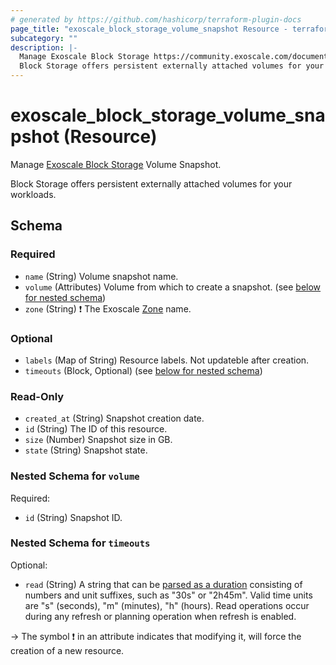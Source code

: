 ```yaml
---
# generated by https://github.com/hashicorp/terraform-plugin-docs
page_title: "exoscale_block_storage_volume_snapshot Resource - terraform-provider-exoscale"
subcategory: ""
description: |-
  Manage Exoscale Block Storage https://community.exoscale.com/documentation/block-storage/ Volume Snapshot.
  Block Storage offers persistent externally attached volumes for your workloads.
---
```


# exoscale_block_storage_volume_snapshot (Resource)

Manage [Exoscale Block Storage](https://community.exoscale.com/documentation/block-storage/) Volume Snapshot.

Block Storage offers persistent externally attached volumes for your workloads.



<!-- schema generated by tfplugindocs -->
## Schema

### Required

- `name` (String) Volume snapshot name.
- `volume` (Attributes) Volume from which to create a snapshot. (see [below for nested schema](#nestedatt--volume))
- `zone` (String) ❗ The Exoscale [Zone](https://www.exoscale.com/datacenters/) name.

### Optional

- `labels` (Map of String) Resource labels. Not updateble after creation.
- `timeouts` (Block, Optional) (see [below for nested schema](#nestedblock--timeouts))

### Read-Only

- `created_at` (String) Snapshot creation date.
- `id` (String) The ID of this resource.
- `size` (Number) Snapshot size in GB.
- `state` (String) Snapshot state.

<a id="nestedatt--volume"></a>
### Nested Schema for `volume`

Required:

- `id` (String) Snapshot ID.


<a id="nestedblock--timeouts"></a>
### Nested Schema for `timeouts`

Optional:

- `read` (String) A string that can be [parsed as a duration](https://pkg.go.dev/time#ParseDuration) consisting of numbers and unit suffixes, such as "30s" or "2h45m". Valid time units are "s" (seconds), "m" (minutes), "h" (hours). Read operations occur during any refresh or planning operation when refresh is enabled.

-> The symbol ❗ in an attribute indicates that modifying it, will force the creation of a new resource.


